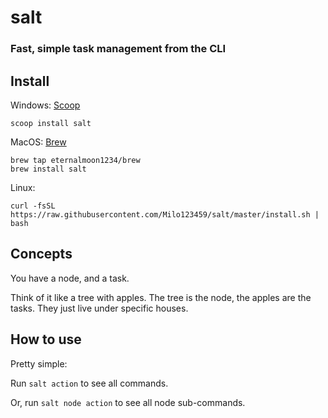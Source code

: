 # salt

### Fast, simple task management from the CLI

## Install

Windows: [Scoop](https://scoop.sh)

```
scoop install salt
```

MacOS: [Brew](https://brew.sh)

```
brew tap eternalmoon1234/brew
brew install salt
```

Linux:

```
curl -fsSL https://raw.githubusercontent.com/Milo123459/salt/master/install.sh | bash
```

## Concepts

You have a node, and a task.

Think of it like a tree with apples. The tree is the node, the apples are the tasks. They just live under specific houses.

## How to use

Pretty simple:

Run `salt action` to see all commands.

Or, run `salt node action` to see all node sub-commands.